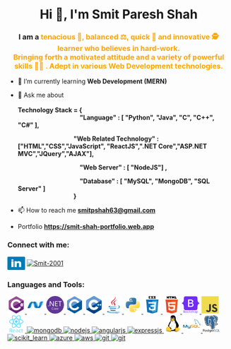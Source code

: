 <h1 align="center">Hi 👋, I'm Smit Paresh Shah</h1>
<h3 align="center">I am a <span style="color:orange;">tenacious 🚀, balanced ⚖️, quick 💨 and innovative 🕵️ learner who believes in hard-work.<br> Bringing forth a motivated attitude and a variety of powerful skills 🤹🏻 . Adept in various Web Development technologies.</h3>

- 🌱 I’m currently learning **Web Development (MERN)**

- 💬 Ask me about <br><br> **Technology Stack = { <br>          "Language" : [ "Python", "Java", "C", "C++", "C#" ], </p>          "Web Related Technology" : ["HTML","CSS","JavaScript", "ReactJS",".NET Core","ASP.NET MVC","JQuery","AJAX"], </p>          "Web Server" : [ "NodeJS"] , </p>           "Database" : [ "MySQL", "MongoDB", "SQL Server" ] <br>          }**

- 📫 How to reach me **smitpshah63@gmail.com**
- Portfolio **https://smit-shah-portfolio.web.app**

<h3 align="left">Connect with me:</h3>
<p align="left">
<a href="https://www.linkedin.com/in/smit-shah-112921213/" target="blank"><img align="center" src="iconfinder_square-linkedin_317725.svg" alt="smit-paresh-shah" height="30" width="40" /></a>
<a href="https://www.hackerrank.com/smitpshah63?hr_r=1" target="blank"><img align="center" src="https://raw.githubusercontent.com/rahuldkjain/github-profile-readme-generator/master/src/images/icons/Social/hackerrank.svg" alt="Smit-2001" height="30" width="40" /></a>  
</p>

<h3 align="left">Languages and Tools:</h3>
<a href="https://learn.microsoft.com/en-us/dotnet/csharp/" target="_blank"> <img src="https://raw.githubusercontent.com/devicons/devicon/master/icons/csharp/csharp-original.svg" alt="c#" width="40" height="40"/> <a href="https://dotnet.microsoft.com/en-us/" target="_blank"> <img src="https://raw.githubusercontent.com/devicons/devicon/master/icons/dot-net/dot-net-original.svg" alt="dotnet" width="40" height="40"/> <a href="https://dotnet.microsoft.com/en-us/" target="_blank"> <img src="https://raw.githubusercontent.com/devicons/devicon/master/icons/dotnetcore/dotnetcore-original.svg" alt="dotnetcore" width="40" height="40"/>
<a href="https://www.cprogramming.com/" target="_blank"> <img src="https://raw.githubusercontent.com/devicons/devicon/master/icons/c/c-original.svg" alt="c" width="40" height="40"/> </a> <a href="https://www.w3schools.com/cpp/" target="_blank" rel="noreferrer"> <img src="https://raw.githubusercontent.com/devicons/devicon/master/icons/cplusplus/cplusplus-original.svg" alt="cplusplus" width="40" height="40"/> </a> <a href="https://www.java.com" target="_blank"> <img src="https://raw.githubusercontent.com/devicons/devicon/master/icons/java/java-original.svg" alt="java" width="40" height="40"/> </a> <a href="https://www.python.org" target="_blank"> <img src="https://raw.githubusercontent.com/devicons/devicon/master/icons/python/python-original.svg" alt="python" width="40" height="40"/> </a>  <a href="https://www.w3schools.com/css/" target="_blank"> <img src="https://raw.githubusercontent.com/devicons/devicon/master/icons/css3/css3-original-wordmark.svg" alt="css3" width="40" height="40"/> </a>  <a href="https://www.w3.org/html/" target="_blank"> <img src="https://raw.githubusercontent.com/devicons/devicon/master/icons/html5/html5-original-wordmark.svg" alt="html5" width="40" height="40"/> </a> <a href="https://getbootstrap.com" target="_blank" rel="noreferrer"> <img src="https://raw.githubusercontent.com/devicons/devicon/master/icons/bootstrap/bootstrap-plain-wordmark.svg" alt="bootstrap" width="40" height="40"/> </a> <a href="https://developer.mozilla.org/en-US/docs/Web/JavaScript" target="_blank"> <img src="https://raw.githubusercontent.com/devicons/devicon/master/icons/javascript/javascript-original.svg" alt="javascript" width="40" height="40"/> <a href="https://reactjs.org/" target="_blank" rel="noreferrer"> <img src="https://raw.githubusercontent.com/devicons/devicon/master/icons/react/react-original-wordmark.svg" alt="react" width="40" height="40"/> </a> <a href="https://www.mongodb.com/" target="_blank"> <img src="https://brandeps.com/logo-download/M/MongoDB-logo-vector-01.svg" alt="mongodb" width="60" height="60"/> </a> <a href="https://nodejs.org/en" target="_blank"> <img src="https://www.svgrepo.com/show/376337/node-js.svg" alt="nodejs" width="60" height="60"/> </a> <a href="https://angularjs.org/" target="_blank"> <img src="https://brandeps.com/icon-download/A/Angular-icon-vector-04.svg" alt="angularjs" width="40" height="40"/> </a> <a href="https://expressjs.com/" target="_blank"> <img src="https://cdn.icon-icons.com/icons2/2699/PNG/512/expressjs_logo_icon_169185.png" alt="expressjs" width="40" height="40"/> </a> <a href="https://www.linux.org/" target="_blank"> <img src="https://raw.githubusercontent.com/devicons/devicon/master/icons/linux/linux-original.svg" alt="linux" width="40" height="40"/> </a> <a href="https://www.mysql.com/" target="_blank"> <img src="https://raw.githubusercontent.com/devicons/devicon/master/icons/mysql/mysql-original-wordmark.svg" alt="mysql" width="40" height="40"/> </a>  <a href="https://www.postgresql.org" target="_blank"> <img src="https://raw.githubusercontent.com/devicons/devicon/master/icons/postgresql/postgresql-original-wordmark.svg" alt="postgresql" width="40" height="40"/> </a> <a href="https://scikit-learn.org/" target="_blank"> <img src="https://upload.wikimedia.org/wikipedia/commons/0/05/Scikit_learn_logo_small.svg" alt="scikit_learn" width="40" height="40"/> </a> <a href="https://azure.microsoft.com/en-in/" target="_blank"> <img src="https://www.vectorlogo.zone/logos/microsoft_azure/microsoft_azure-icon.svg" alt="azure" width="40" height="40"/> </a> <a href="https://aws.amazon.com/" target="_blank"> <img src="https://upload.wikimedia.org/wikipedia/commons/9/93/Amazon_Web_Services_Logo.svg" alt="aws" width="40" height="40"/> </a> <a href="https://git-scm.com/" target="_blank"> <img src="https://www.vectorlogo.zone/logos/git-scm/git-scm-icon.svg" alt="git" width="40" height="40"/> </a> <a href="https://www.docker.com/" target="_blank"> <img src="https://www.svgrepo.com/show/349342/docker.svg" alt="git" width="40" height="40"/> </a> </p>
